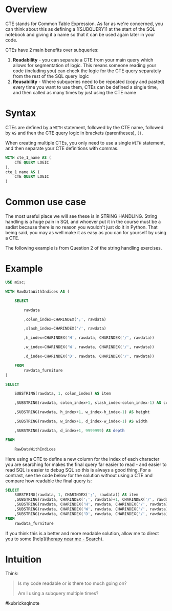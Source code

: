 # Overview
CTE stands for Common Table Expression. As far as we're concerned, you can think about this as defining a [[SUBQUERY]] at the start of the SQL notebook and giving it a name so that it can be used again later in your code.

CTEs have 2 main benefits over subqueries:
1. **Readability** - you can separate a CTE from your main query which allows for segmentation of logic. This means someone reading your code (including you) can check the logic for the CTE query separately from the rest of the SQL query logic
2. **Reusability** - Where subqueries need to be repeated (copy and pasted) every time you want to use them, CTEs can be defined a single time, and then called as many times by just using the CTE name 

# Syntax
CTEs are defined by a `WITH` statement, followed by the CTE name, followed by `AS` and then the CTE query logic in brackets (parentheses), `()`.

When creating multiple CTEs, you only need to use a single `WITH` statement, and then separate your CTE definitions with commas.
```sql
WITH cte_1_name AS (
	CTE QUERY LOGIC
),
cte_1_name AS (
	CTE QUERY LOGIC
)
```

# Common use case
The most useful place we will see these is in STRING HANDLING. String handling is a huge pain in SQL and whoever put it in the course must be a sadist because there is no reason you wouldn't just do it in Python. That being said, you may as well make it as easy as you can for yourself by using a CTE.

The following example is from Question 2 of the string handling exercises.

# Example
```sql
USE misc;

WITH RawDataWithIndices AS (

    SELECT

        rawdata

        ,colon_index=CHARINDEX(';', rawdata)

        ,slash_index=CHARINDEX('/', rawdata)

        ,h_index=CHARINDEX('H', rawdata, CHARINDEX('/', rawdata))

        ,w_index=CHARINDEX('W', rawdata, CHARINDEX('/', rawdata))

        ,d_index=CHARINDEX('D', rawdata, CHARINDEX('/', rawdata))

    FROM
        rawdata_furniture
)

SELECT

    SUBSTRING(rawdata, 1, colon_index) AS item

    ,SUBSTRING(rawdata, colon_index+1, slash_index-colon_index-1) AS colour

    ,SUBSTRING(rawdata, h_index+1, w_index-h_index-1) AS height

    ,SUBSTRING(rawdata, w_index+1, d_index-w_index-1) AS width

    ,SUBSTRING(rawdata, d_index+1, 9999999) AS depth

FROM

    RawDataWithIndices

```

Here using a CTE to define a new column for the index of each character you are searching for makes the final query far easier to read - and easier to read SQL is easier to debug SQL so this is always a good thing. For a contrast, see the code below for the solution without using a CTE and compare how readable the final query is:

```sql
SELECT
    SUBSTRING(rawdata, 1, CHARINDEX(';', rawdata)) AS item
    ,SUBSTRING(rawdata, CHARINDEX(';', rawdata)+1, CHARINDEX('/', rawdata)-CHARINDEX(';', rawdata)-1) AS colour
    ,SUBSTRING(rawdata, CHARINDEX('H', rawdata, CHARINDEX('/', rawdata))+1, CHARINDEX('W', rawdata, CHARINDEX('/', rawdata))-CHARINDEX('H', rawdata, CHARINDEX('/', rawdata))-1) AS height
    ,SUBSTRING(rawdata, CHARINDEX('W', rawdata, CHARINDEX('/', rawdata))+1, CHARINDEX('D', rawdata, CHARINDEX('/', rawdata))-CHARINDEX('W', rawdata, CHARINDEX('/', rawdata))-1) AS width
    ,SUBSTRING(rawdata, CHARINDEX('D', rawdata, CHARINDEX('/', rawdata))+1, 9999999) AS depth
FROM
    rawdata_furniture
```
If you think this is a better and more readable solution, allow me to direct you to some [help]([therapy near me - Search](https://www.bing.com/search?q=therapy%20near%20me&qs=n&form=QBRE&sp=-1&ghc=1&lq=0&pq=therapy%20near%20me&sc=12-15&sk=&cvid=5C2C14E1A569481EBE19158D0A935B25&ghsh=0&ghacc=0&ghpl=)).
# Intuition
Think:
 >Is my code readable or is there too much going on?
 >
 >Am I using a subquery multiple times?
 



#kubricksqlnote
